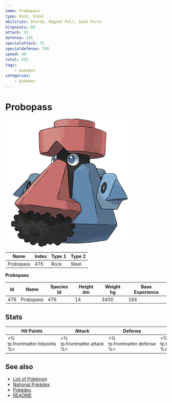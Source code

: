 ```yaml
---
name: Probopass
type: Rock, Steel
abilities: Sturdy, Magnet Pull, Sand Force
hitpoints: 60
attack: 55
defense: 145
specialattack: 75
specialdefense: 150
speed: 40
total: 525
tags:
    - pokemon
categories:
    - pokemon
---
```


# Probopass


![Probopass](images/476.png)

| **Name** | **Index** | **Type 1** | **Type 2** |
|----|----|----|----|
| Probopass | 476 | Rock | Steel  |

**Probopass** 




| **Id** | **Name** | **Species Id** | **Height dm** | **Weight hg** | **Base Experience** |
|--------|----------|----------------|------------|------------|---------------------|
| 476 | Probopass | 476 | 14 | 3400 | 184 |



## Stats

| **Hit Points** | **Attack** | **Defense** | **Special Attack** | **Special Defense** | **Speed** | **Total** |
|----------------|------------|-------------|--------------------|---------------------|-----------|-----------|
| <% tp.frontmatter.hitpoints %> | <% tp.frontmatter.attack %> | <% tp.frontmatter.defense %> | <% tp.frontmatter.specialattack %> | <% tp.frontmatter.specialdefense %> | <% tp.frontmatter.speed %> | <% tp.frontmatter.total %> |

## See also

- [List of Pokémon](../pokemon.md)
- [National Pokédex](../national_pokedex.md)
- [Pokédex](../pokedex.md)
- [README](../README.md)
